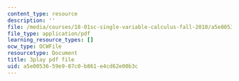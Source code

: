 ```yaml
---
content_type: resource
description: ''
file: /media/courses/18-01sc-single-variable-calculus-fall-2010/a5e0053659e987c0b861e4cd62e00b3c_zUEuKrxgHws.pdf
file_type: application/pdf
learning_resource_types: []
ocw_type: OCWFile
resourcetype: Document
title: 3play pdf file
uid: a5e00536-59e9-87c0-b861-e4cd62e00b3c
---
```

